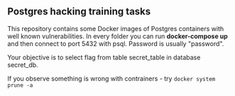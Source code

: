 ## Postgres hacking training tasks

This repository contains some Docker images of Postgres containers with well known vulnerabilities.
In every folder you can run **docker-compose up** and then connect to port 5432 with psql. Password is usually "password".

Your objective is to select flag from table secret_table in database secret_db.

If you observe something is wrong with contrainers - try
```docker system prune -a```